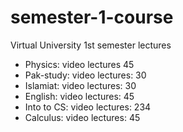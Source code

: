 # semester-1-course
Virtual University 1st semester lectures
* Physics: video lectures  45
* Pak-study: video lectures: 30 
* Islamiat: video lectures: 30 
* English: video lectures: 45 
* Into to CS: video lectures: 234
* Calculus: video lectures: 45 
